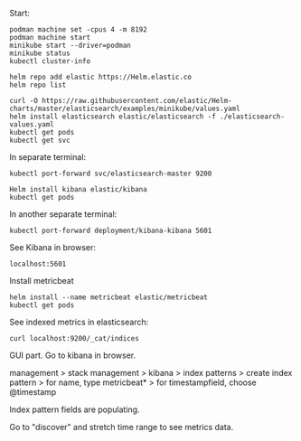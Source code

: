 Start:
```
podman machine set -cpus 4 -m 8192
podman machine start
minikube start --driver=podman
minikube status
kubectl cluster-info

helm repo add elastic https://Helm.elastic.co
helm repo list

curl -O https://raw.githubusercontent.com/elastic/Helm-charts/master/elasticsearch/examples/minikube/values.yaml
helm install elasticsearch elastic/elasticsearch -f ./elasticsearch-values.yaml
kubectl get pods
kubectl get svc
```

In separate terminal:
```
kubectl port-forward svc/elasticsearch-master 9200

Helm install kibana elastic/kibana
kubectl get pods
```

In another separate terminal:
```
kubectl port-forward deployment/kibana-kibana 5601
```

See Kibana in browser:
```
localhost:5601
```

Install metricbeat
```
helm install --name metricbeat elastic/metricbeat
kubectl get pods
```

See indexed metrics in elasticsearch:
```
curl localhost:9200/_cat/indices
```

GUI part. 
Go to kibana in browser. 

management > stack management > kibana > index patterns > create index pattern > for name, type metricbeat* > for timestampfield, choose @timestamp

Index pattern fields are populating.

Go to "discover" and stretch time range to see metrics data. 

